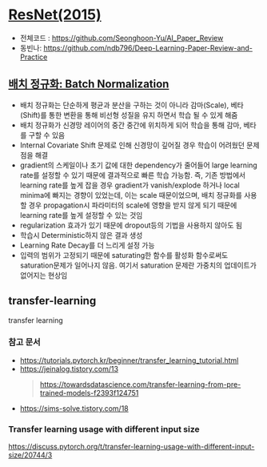 # [ResNet(2015)](https://deep-learning-study.tistory.com/534)
- 전체코드 : https://github.com/Seonghoon-Yu/AI_Paper_Review
- 동빈나: https://github.com/ndb796/Deep-Learning-Paper-Review-and-Practice


## [배치 정규화: Batch Normalization](https://eehoeskrap.tistory.com/430)
- 배치 정규화는 단순하게 평균과 분산을 구하는 것이 아니라 감마(Scale), 베타(Shift)를 통한 변환을 통해 비선형 성질을 유지 하면서 학습 될 수 있게 해줌
- 배치 정규화가 신경망 레이어의 중간 중간에 위치하게 되어 학습을 통해 감마, 베타를 구할 수 있음
- Internal Covariate Shift 문제로 인해 신경망이 깊어질 경우 학습이 어려웠던 문제점을 해결
- gradient의 스케일이나 초기 값에 대한 dependency가 줄어들어 large learning rate를 설정할 수 있기 때문에 결과적으로 빠른 학습 가능함. 즉, 기존 방법에서 learning rate를 높게 잡을 경우 gradient가 vanish/explode 하거나 local minima에 빠지는 경향이 있었는데, 이는 scale 때문이었으며, 배치 정규화를 사용할 경우 propagation시 파라미터의 scale에 영향을 받지 않게 되기 때문에 learning rate를 높게 설정할 수 있는 것임
- regularization 효과가 있기 때문에 dropout등의 기법을 사용하지 않아도 됨
- 학습시 Deterministic하지 않은 결과 생성
- Learning Rate Decay를 더 느리게 설정 가능
- 입력의 범위가 고정되기 때문에 saturating한 함수를 활성화 함수로써도 saturation문제가 일어나지 않음. 여기서 saturation 문제란 가중치의 업데이트가 없어지는 현상임

## transfer-learning
transfer learning

### 참고 문서
- https://tutorials.pytorch.kr/beginner/transfer_learning_tutorial.html
- https://jeinalog.tistory.com/13
  > https://towardsdatascience.com/transfer-learning-from-pre-trained-models-f2393f124751
- https://sims-solve.tistory.com/18


### Transfer learning usage with different input size
https://discuss.pytorch.org/t/transfer-learning-usage-with-different-input-size/20744/3